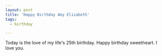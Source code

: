 ```yaml
---
layout: post
title: 'Happy Birthday Amy Elizabeth'
tags:
  - birthday

---
```


Today is the love of my life's 25th birthday. Happy birthday sweetheart. I love you.

<!-- technorati tags start -->
<!-- technorati tags end -->
